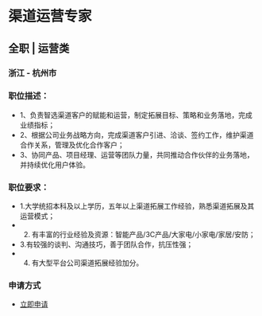 
# 渠道运营专家
## 全职  |  运营类
### 浙江 - 杭州市

### 职位描述：
- 1、负责智选渠道客户的赋能和运营，制定拓展目标、策略和业务落地，完成业绩指标；
- 2、根据公司业务战略方向，完成渠道客户引进、洽谈、签约工作，维护渠道合作关系，管理及优化合作客户；
- 3、协同产品、项目经理、运营等团队力量，共同推动合作伙伴的业务落地，并持续优化用户体验。

### 职位要求：
- 1.大学统招本科及以上学历，五年以上渠道拓展工作经验，熟悉渠道拓展及其运营模式；
- 2. 有丰富的行业经验及资源：智能产品/3C产品/大家电/小家电/家居/安防；
- 3.有较强的谈判、沟通技巧，善于团队合作，抗压性强；
- 4. 有大型平台公司渠道拓展经验加分。
### 申请方式
- <a href="mailto:hr@tuya.com?subject=求职简历-渠道运营专家-来自GitHub">立即申请</a>